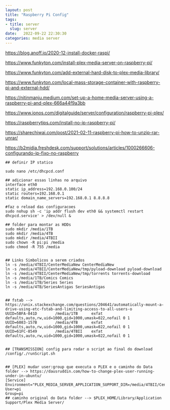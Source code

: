 ```yaml
---
layout: post
title: "Raspberry Pi Config"
tags:
- title: server
  slug: server
date:   2022-09-22 22:30:30
categories: media server
---
```


https://blog.anoff.io/2020-12-install-docker-raspi/

https://www.funkyton.com/install-plex-media-server-on-raspberry-pi/

https://www.funkyton.com/add-external-hard-disk-to-plex-media-library/

https://www.funkyton.com/local-mass-storage-container-with-raspberry-pi-and-external-hdd/

https://nitinmanju.medium.com/set-up-a-home-media-server-using-a-raspberry-pi-and-plex-666a44f9a3bb

https://www.ionos.com/digitalguide/server/configuration/raspberry-pi-plex/

https://raspberrytips.com/install-no-ip-raspberry-pi/

https://sharechiwai.com/post/2021-02-11-raspberry-pi-how-to-unzip-rar-unrar/

https://b2midia.freshdesk.com/support/solutions/articles/1000266606-configurando-ip-fixo-no-raspberry

```
## definir IP statico

sudo nano /etc/dhcpcd.conf

## adicionar essas linhas no arquivo
interface eth0
static ip_address=192.168.0.100/24
static routers=192.168.0.1
static domain_name_servers=192.168.0.1 8.8.8.8

#faz o reload das configuracoes
sudo nohup sh -c 'ip addr flush dev eth0 && systemctl restart dhcpcd.service' > /dev/null &
```


```
## folder para montar as HDDs
sudo mkdir /media/1TB
sudo mkdir /media/4TB
sudo mkdir /media/4TBII
sudo chown -R pi:pi /media
sudo chmod -R 755 /media


## Links Simbolicos a serem criados
ln -s /media/4TBII/CenterMediaNew CenterMediaNew
ln -s /media/4TBII/CenterMediaNew/tmp/pyload-download pyload-download
ln -s /media/4TBII/CenterMediaNew/tmp/torrents torrents-download
ln -s /media/1TB/Comics Comics
ln -s /media/1TB/Series Series
ln -s /media/4TB/SeriesAntigas SeriesAntigas


## fstab --> https://unix.stackexchange.com/questions/204641/automatically-mount-a-drive-using-etc-fstab-and-limiting-access-to-all-users-o
UUID=5BFA-041D        /media/1TB      exfat   defaults,auto,rw,uid=1000,gid=1000,umask=022,nofail 0 1
UUID=6083-157B        /media/4TB      exfat   defaults,auto,rw,uid=1000,gid=1000,umask=022,nofail 0 1
UUID=61FC-8549        /media/4TBII    exfat   defaults,auto,rw,uid=1000,gid=1000,umask=022,nofail 0 1


## [TRANSMISSION] config para rodar o script ao final do download
/config/./runScript.sh


## [PLEX] mudar user:group que executa o PLEX e o caminho do Data folder --> https://dausruddin.com/how-to-change-plex-user-running-under-in-ubuntu/
[Service]
Environment="PLEX_MEDIA_SERVER_APPLICATION_SUPPORT_DIR=/media/4TBII/CenterMediaNew/SupportApps"
User=pi
Group=pi
## caminho original do Data folder --> $PLEX_HOME/Library/Application Support/Plex Media Server/
```
